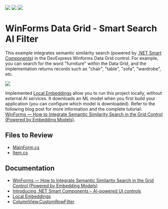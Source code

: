 <!-- default badges list -->
![](https://img.shields.io/endpoint?url=https://codecentral.devexpress.com/api/v1/VersionRange/810333307/24.1.2%2B)
[![](https://img.shields.io/badge/Open_in_DevExpress_Support_Center-FF7200?style=flat-square&logo=DevExpress&logoColor=white)](https://supportcenter.devexpress.com/ticket/details/T1236349)
[![](https://img.shields.io/badge/📖_How_to_use_DevExpress_Examples-e9f6fc?style=flat-square)](https://docs.devexpress.com/GeneralInformation/403183)
<!-- default badges end -->

# WinForms Data Grid - Smart Search AI Filter

This example integrates semantic similarity search (powered by [.NET Smart Components](https://devblogs.microsoft.com/dotnet/introducing-dotnet-smart-components/)) in the DevExpress Winforms Data Grid control. For example, you can search for the word "furniture" within the Data Grid, and the implementation returns records such as "chair", "table", "sofa", "wardrobe", etc. 

![](https://community.devexpress.com/blogs/winforms/Smart_AI_Filter_iHEYORqKb0.gif)

Implemented [Local Embeddings](https://github.com/dotnet-smartcomponents/smartcomponents/blob/main/docs/local-embeddings.md) allow you to run this project locally, without external AI services. It downloads an ML model when you first build your application (you can configure which model is downloaded). Refer to the following blog post for more information and the complete tutorial: [WinForms — How to Integrate Semantic Similarity Search in the Grid Control (Powered by Embedding Models)](https://community.devexpress.com/blogs/winforms/archive/2024/06/04/winforms-how-to-integrate-semantic-similarity-search-in-the-grid-control-powered-by-smartcomponents-local-embeddings.aspx).

## Files to Review

- [MainForm.cs](./CS/MainForm.cs)
- [Item.cs](./CS/Item.cs)

## Documentation

- [WinForms — How to Integrate Semantic Similarity Search in the Grid Control (Powered by Embedding Models)](https://community.devexpress.com/blogs/winforms/archive/2024/06/04/winforms-how-to-integrate-semantic-similarity-search-in-the-grid-control-powered-by-smartcomponents-local-embeddings.aspx)
- [Introducing .NET Smart Components – AI-powered UI controls](https://devblogs.microsoft.com/dotnet/introducing-dotnet-smart-components/)
- [Local Embeddings](https://github.com/dotnet-smartcomponents/smartcomponents/blob/main/docs/local-embeddings.md)
- [ColumnView.CustomRowFilter](https://docs.devexpress.com/WindowsForms/DevExpress.XtraGrid.Views.Base.ColumnView.CustomRowFilter)
